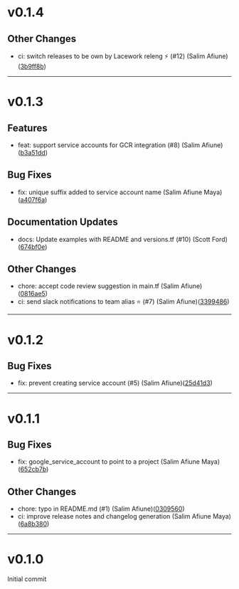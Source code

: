 # v0.1.4

## Other Changes
* ci: switch releases to be own by Lacework releng ⚡ (#12) (Salim Afiune)([3b9ff8b](https://github.com/lacework/terraform-gcp-service-account/commit/3b9ff8b8799c012d6b685d7745a11f0119c5abd7))
---
# v0.1.3

## Features
* feat: support service accounts for GCR integration (#8) (Salim Afiune)([b3a51dd](https://github.com/lacework/terraform-gcp-service-account/commit/b3a51ddc2b3b9eddcb49385019ae706698771c85))
## Bug Fixes
* fix: unique suffix added to service account name (Salim Afiune Maya)([a407f6a](https://github.com/lacework/terraform-gcp-service-account/commit/a407f6a94baf1df4926b719291e3ced1e6750993))
## Documentation Updates
* docs: Update examples with README and versions.tf (#10) (Scott Ford)([674bf0e](https://github.com/lacework/terraform-gcp-service-account/commit/674bf0edada7991803ecbd6fa11cc2b0638f01eb))
## Other Changes
* chore: accept code review suggestion in main.tf (Salim Afiune)([0816ae5](https://github.com/lacework/terraform-gcp-service-account/commit/0816ae5e5ff25e3e4ff775916f0acbb6837ba4a9))
* ci: send slack notifications to team alias ⭐ (#7) (Salim Afiune)([3399486](https://github.com/lacework/terraform-gcp-service-account/commit/3399486655f3c1c5d23c5b67f7908c5da54d0811))
---
# v0.1.2

## Bug Fixes
* fix: prevent creating service account (#5) (Salim Afiune)([25d41d3](https://github.com/lacework/terraform-gcp-service-account/commit/25d41d34b897e473a26d21465b4a5eb2c7e7e0e4))
---
# v0.1.1

## Bug Fixes
* fix: google_service_account to point to a project (Salim Afiune Maya)([652cb7b](https://github.com/lacework/terraform-gcp-service-account/commit/652cb7bbe13b526c67d8006a92aec121585856c4))
## Other Changes
* chore: typo in README.md (#1) (Salim Afiune)([0309560](https://github.com/lacework/terraform-gcp-service-account/commit/03095603bb916a8ce447849fa64c2112417a4b31))
* ci: improve release notes and changelog generation (Salim Afiune Maya)([6a8b380](https://github.com/lacework/terraform-gcp-service-account/commit/6a8b38042d22828eb5f22ebfaef3096380beda86))
---
# v0.1.0

Initial commit
